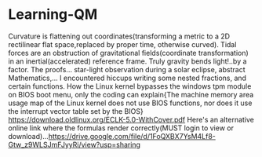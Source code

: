 # Learning-QM
Curvature is flattening out coordinates(transforming a metric to a  2D rectilinear flat space,replaced by proper time, otherwise curved).  Tidal forces are an obstruction of gravitational fields(coordinate transformation) in an inertial(accelerated) reference frame. Truly gravity bends light!..by a factor. The proofs... star-light observation during a solar eclipse, abstract Mathematics,...
I encountered hiccups writing some nested fractions, and certain functions.
How the Linux kernel bypasses the windows tpm module on BIOS boot menu, only the coding can explain{The machine memory area usage map of the Linux kernel does not use BIOS functions, nor does it use the
interrupt vector table set by the BIOS} https://download.oldlinux.org/ECLK-5.0-WithCover.pdf
Here's an alternative online link where the formulas render correctly(MUST login to view or download)...https://drive.google.com/file/d/1FoQXBX7YsM4Lf8-Gtw_z9WLSJmFJyyRi/view?usp=sharing
